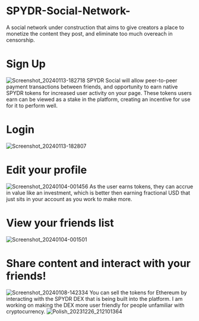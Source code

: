 # SPYDR-Social-Network-
A social network under construction that aims to give creators a place to monetize the content they post, and eliminate too much overeach in censorship. 
# Sign Up
![Screenshot_20240113-182718](https://github.com/taurusloathe/SPYDR-Social-Network-/assets/110080228/021d3482-cbad-4f0d-a73d-e97481846a45)
SPYDR Social will allow peer-to-peer payment transactions between friends, and opportunity to earn native SPYDR tokens for increased user activity on your page. These tokens users earn can be viewed as a stake in the platform, creating an incentive for use for it to perform well.  
# Login
![Screenshot_20240113-182807](https://github.com/taurusloathe/SPYDR-Social-Network-/assets/110080228/d099b5ff-622a-444b-86b5-9bd0e26479fc)
# Edit your profile 
![Screenshot_20240104-001456](https://github.com/taurusloathe/SPYDR-Social-Network-/assets/110080228/b492aaec-0e76-48dc-9c82-b9c1e3faeb3a)
As the user earns tokens, they can accrue in value like an investment, which is better then earning fractional USD that just sits in your account as you work to make more.
# View your friends list
![Screenshot_20240104-001501](https://github.com/taurusloathe/SPYDR-Social-Network-/assets/110080228/72582303-262b-4a32-b0de-8ce43dafcd28)
# Share content and interact with your friends!
![Screenshot_20240108-142334](https://github.com/taurusloathe/SPYDR-Social-Network-/assets/110080228/44c2a60d-c7d9-4936-84cf-36726e1fbf3b)
You can sell the tokens for Ethereum by interacting with the SPYDR DEX that is being built into the platform. I am working on making the DEX more user friendly for people unfamiliar with cryptocurrency.
![Polish_20231226_212101364](https://github.com/taurusloathe/SPYDR-Social-Network-/assets/110080228/bfa7524f-ab9f-46cb-9975-aecea05006c6)
